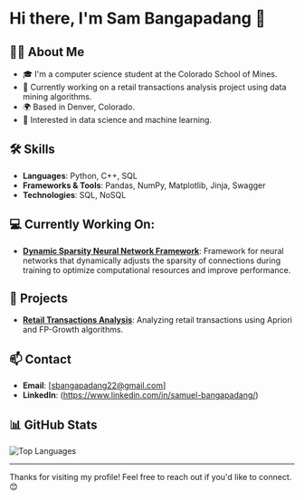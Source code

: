 # Hi there, I'm Sam Bangapadang 👋

## 👨‍💻 About Me

- 🎓 I'm a computer science student at the Colorado School of Mines.
- 🌱 Currently working on a retail transactions analysis project using data mining algorithms.
- 🌍 Based in Denver, Colorado.
- 🚀 Interested in data science and machine learning.

## 🛠️ Skills

- **Languages**: Python, C++, SQL
- **Frameworks & Tools**: Pandas, NumPy, Matplotlib, Jinja, Swagger
- **Technologies**: SQL, NoSQL

## 💻 Currently Working On:

- **[Dynamic Sparsity Neural Network Framework](https://github.com/sbangapadang22/DynamicSparsity)**: Framework for neural networks that dynamically adjusts the sparsity of connections during training to optimize computational resources and improve performance.

## 🔭 Projects

- **[Retail Transactions Analysis](https://github.com/sbangapadang22/MarketBasketAnalysis)**: Analyzing retail transactions using Apriori and FP-Growth algorithms.

## 📫 Contact

- **Email**: [sbangapadang22@gmail.com]
- **LinkedIn**: (https://www.linkedin.com/in/samuel-bangapadang/)

## 📊 GitHub Stats

![Top Languages](https://github-readme-stats.vercel.app/api/top-langs/?username=sbangapadang22&layout=compact&theme=radical)

---

Thanks for visiting my profile! Feel free to reach out if you'd like to connect. 😊
